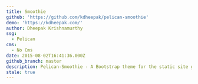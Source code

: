 ```yaml
---
title: Smoothie
github: 'https://github.com/kdheepak/pelican-smoothie'
demo: 'https://kdheepak.com/'
author: Dheepak Krishnamurthy
ssg:
  - Pelican
cms:
  - No Cms
date: 2015-08-02T16:41:36.000Z
github_branch: master
description: Pelican-Smoothie - A Bootstrap theme for the static site generator Pelican
stale: true
---
```

